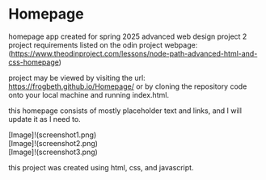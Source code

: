 # Homepage
homepage app created for spring 2025 advanced web design project 2
project requirements listed on the odin project webpage:
(https://www.theodinproject.com/lessons/node-path-advanced-html-and-css-homepage)

project may be viewed by visiting the url: https://frogbeth.github.io/Homepage/
or by cloning the repository code onto your local machine and running index.html.

this homepage consists of mostly placeholder text and links, and I will update it as I need to.

[Image]!(screenshot1.png)<br>
[Image]!(screenshot2.png)<br>
[Image]!(screenshot3.png)<br>

this project was created using html, css, and javascript.
